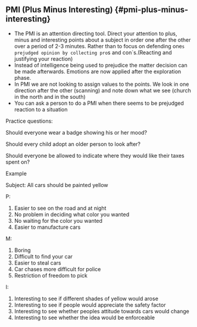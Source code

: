 ## PMI (Plus Minus Interesting) {#pmi-plus-minus-interesting}

*   The PMI is an attention directing tool. Direct your attention to plus, minus and interesting points about a subject in order one after the other over a period of 2-3 minutes. Rather than to focus on defending one`s prejudged opinion by collecting pro`s and con`s.(Reacting and justifying your reaction)
*   Instead of intelligence being used to prejudice the matter decision can be made afterwards. Emotions are now applied after the exploration phase.
*   In PMI we are not looking to assign values to the points. We look in one direction after the other (scanning) and note down what we see (church in the north and in the south)
*   You can ask a person to do a PMI when there seems to be prejudged reaction to a situation

Practice questions:

Should everyone wear a badge showing his or her mood?

Should every child adopt an older person to look after?

Should everyone be allowed to indicate where they would like their taxes spent on?

Example

Subject: All cars should be painted yellow

P:

1.  Easier to see on the road and at night
2.  No problem in deciding what color you wanted
3.  No waiting for the color you wanted
4.  Easier to manufacture cars

M:

1.  Boring
2.  Difficult to find your car
3.  Easier to steal cars
4.  Car chases more difficult for police
5.  Restriction of freedom to pick

I:

1.  Interesting to see if different shades of yellow would arose
2.  Interesting to see if people would appreciate the safety factor
3.  Interesting to see whether peoples attitude towards cars would change
4.  Interesting to see whether the idea would be enforceable
